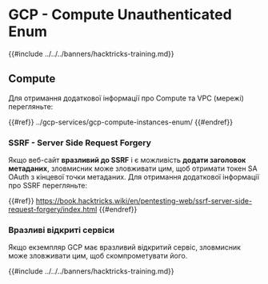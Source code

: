 # GCP - Compute Unauthenticated Enum

{{#include ../../../banners/hacktricks-training.md}}

## Compute

Для отримання додаткової інформації про Compute та VPC (мережі) перегляньте:

{{#ref}}
../gcp-services/gcp-compute-instances-enum/
{{#endref}}

### SSRF - Server Side Request Forgery

Якщо веб-сайт **вразливий до SSRF** і є можливість **додати заголовок метаданих**, зловмисник може зловживати цим, щоб отримати токен SA OAuth з кінцевої точки метаданих. Для отримання додаткової інформації про SSRF перегляньте:

{{#ref}}
https://book.hacktricks.wiki/en/pentesting-web/ssrf-server-side-request-forgery/index.html
{{#endref}}

### Вразливі відкриті сервіси

Якщо екземпляр GCP має вразливий відкритий сервіс, зловмисник може зловживати цим, щоб скомпрометувати його.

{{#include ../../../banners/hacktricks-training.md}}
